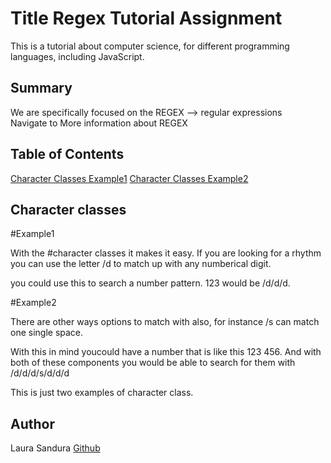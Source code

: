 

# Title Regex Tutorial Assignment

This is a tutorial about computer science, for different programming languages, including JavaScript.

## Summary

We are specifically focused on the REGEX --> regular expressions   
Navigate to More information about REGEX


## Table of Contents
[Character Classes Example1](#Example1)
[Character Classes Example2](#Example2)
## Character classes

#Example1

With the #character classes it makes it easy. If you are looking for a rhythm you can use the letter /d to match up with any numberical digit.

you could use this to search a number pattern. 123 would be /d/d/d.

#Example2

There are other ways options to match with also, for instance /s can match one single space.

With this in mind youcould have a number that is like this 123 456. And with both of these components you would be able to search for them with /d/d/d/s/d/d/d

This is just two examples of character class.


## Author

Laura Sandura [Github](https://github.com/laurabora118)

